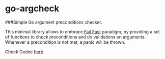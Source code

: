 # go-argcheck
###Simple Go argument preconditions checker.

This minimal library allows to embrace [Fail Fast](https://en.wikipedia.org/wiki/Fail-fast) paradigm, by providing a set of functions to check preconditions and do validations on arguments. Whenever a precondition is not met, a panic will be thrown.

Check Godoc [here](https://godoc.org/github.com/raulbajales/go-argcheck/argcheck).